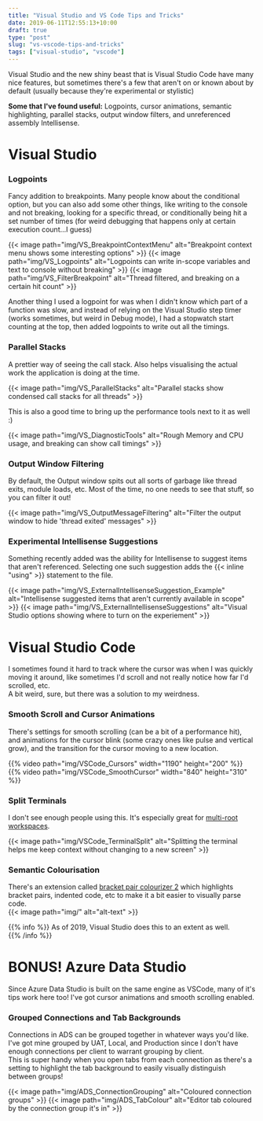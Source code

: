 ```yaml
---
title: "Visual Studio and VS Code Tips and Tricks"
date: 2019-06-11T12:55:13+10:00
draft: true
type: "post"
slug: "vs-vscode-tips-and-tricks"
tags: ["visual-studio", "vscode"]
---
```


Visual Studio and the new shiny beast that is Visual Studio Code have many nice features, but sometimes there's a few that aren't on or known about by default (usually because they're experimental or stylistic)  

**Some that I've found useful:** Logpoints, cursor animations, semantic highlighting, parallel stacks, output window filters, and unreferenced assembly Intellisense.

<!--more-->  

# Visual Studio  
### Logpoints  
Fancy addition to breakpoints. Many people know about the conditional option, but you can also add some other things, like writing to the console and not breaking, looking for a specific thread, or conditionally being hit a set number of times (for weird debugging that happens only at certain execution count...I guess)  

{{< image path="img/VS_BreakpointContextMenu" alt="Breakpoint context menu shows some interesting options" >}}
{{< image path="img/VS_Logpoints" alt="Logpoints can write in-scope variables and text to console without breaking" >}}
{{< image path="img/VS_FilterBreakpoint" alt="Thread filtered, and breaking on a certain hit count" >}}

Another thing I used a logpoint for was when I didn't know which part of a function was slow, and instead of relying on the Visual Studio step timer (works sometimes, but weird in Debug mode), I had a stopwatch start counting at the top, then added logpoints to write out all the timings.  

### Parallel Stacks  
A prettier way of seeing the call stack. Also helps visualising the actual work the application is doing at the time.  

{{< image path="img/VS_ParallelStacks" alt="Parallel stacks show condensed call stacks for all threads" >}}

This is also a good time to bring up the performance tools next to it as well :) 

{{< image path="img/VS_DiagnosticTools" alt="Rough Memory and CPU usage, and breaking can show call timings" >}}

### Output Window Filtering
By default, the Output window spits out all sorts of garbage like thread exits, module loads, etc. Most of the time, no one needs to see that stuff, so you can filter it out!  

{{< image path="img/VS_OutputMessageFiltering" alt="Filter the output window to hide 'thread exited' messages" >}}

### Experimental Intellisense Suggestions  
Something recently added was the ability for Intellisense to suggest items that aren't referenced. Selecting one such suggestion adds the {{< inline "using" >}} statement to the file.  

{{< image path="img/VS_ExternalIntellisenseSuggestion_Example" alt="Intellisense suggested items that aren't currently available in scope" >}}
{{< image path="img/VS_ExternalIntellisenseSuggestions" alt="Visual Studio options showing where to turn on the experiement" >}}


# Visual Studio Code  
I sometimes found it hard to track where the cursor was when I was quickly moving it around, like sometimes I'd scroll and not really notice how far I'd scrolled, etc.  
A bit weird, sure, but there was a solution to my weirdness.  

### Smooth Scroll and Cursor Animations
There's settings for smooth scrolling (can be a bit of a performance hit), and animations for the cursor blink (some crazy ones like pulse and vertical grow), and the transition for the cursor moving to a new location.  

{{% video path="img/VSCode_Cursors" width="1190" height="200" %}}
{{% video path="img/VSCode_SmoothCursor" width="840" height="310" %}}

### Split Terminals  
I don't see enough people using this. It's especially great for [multi-root workspaces]().  

{{< image path="img/VSCode_TerminalSplit" alt="Splitting the terminal helps me keep context without changing to a new screen" >}}


### Semantic Colourisation  
There's an extension called [bracket pair colourizer 2]() which highlights bracket pairs, indented code, etc to make it a bit easier to visually parse code.  
{{< image path="img/" alt="alt-text" >}}

{{% info %}}
As of 2019, Visual Studio does this to an extent as well.  
{{% /info %}}  

# BONUS! Azure Data Studio  
Since Azure Data Studio is built on the same engine as VSCode, many of it's tips work here too! I've got cursor animations and smooth scrolling enabled.  

### Grouped Connections and Tab Backgrounds
Connections in ADS can be grouped together in whatever ways you'd like. I've got mine grouped by UAT, Local, and Production since I don't have enough connections per client to warrant grouping by client.  
This is super handy when you open tabs from each connection as there's a setting to highlight the tab background to easily visually distinguish between groups!  

{{< image path="img/ADS_ConnectionGrouping" alt="Coloured connection groups" >}}
{{< image path="img/ADS_TabColour" alt="Editor tab coloured by the connection group it's in" >}}
